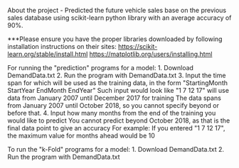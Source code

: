 About the project 
	- Predicted the future vehicle sales base on the previous sales database using scikit-learn python library with an average 	accuracy of 90%.

***Please ensure you have the proper libraries downloaded by following installation instructions on their sites: https://scikit-learn.org/stable/install.html https://matplotlib.org/users/installing.html

For running the "prediction" programs for a model: 
	1. Download DemandData.txt 
	2. Run the program with DemandData.txt 
	3. Input the time span for which will be used as the training data, in the form "StartingMonth StartYear EndMonth EndYear" Such 	input would look like "1 7 12 17" will use data from January 2007 until December 2017 for training The data spans from January 		2007 until October 2018, so you cannot specify beyond or before that.
	4. Input how many months from the end of the training you would like to predict You cannot predict beyond October 2018, as that 	is the final data point to give an accuracy For example: If you entered "1 7 12 17", the maximum value for months ahead would be 	10

To run the "k-Fold" programs for a model: 
	1. Download DemandData.txt 
	2. Run the program with DemandData.txt
